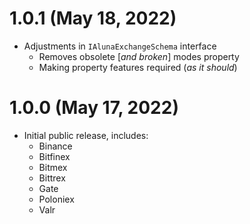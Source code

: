 # 1.0.1 (May 18, 2022)

 - Adjustments in `IAlunaExchangeSchema` interface
   - Removes obsolete [*and broken*] modes property
   - Making property features required (*as it should*)

# 1.0.0 (May 17, 2022)

 - Initial public release, includes:
   - Binance
   - Bitfinex
   - Bitmex
   - Bittrex
   - Gate
   - Poloniex
   - Valr
